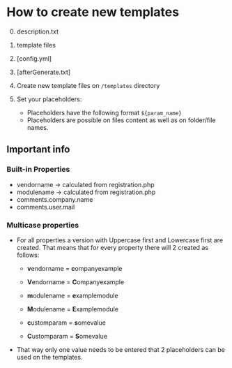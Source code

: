 # How to create new templates

0. description.txt
0. template files
0. [config.yml]
0. [afterGenerate.txt]


1. Create new template files on `/templates` directory 
2. Set your placeholders:
    * Placeholders have the following format `${param_name}` 
    * Placeholders are possible on files content as well as on folder/file names.

## Important info


### Built-in Properties

* vendorname -> calculated from registration.php
* modulename -> calculated from registration.php
* comments.company.name
* comments.user.mail

### Multicase properties

* For all properties a version with Uppercase first and Lowercase first are created. That means that for every property there will 2 created as follows:

    * **v**endorname = **c**ompanyexample
    * **V**endorname = **C**ompanyexample

    * **m**odulename = **e**xamplemodule
    * **M**odulename = **E**xamplemodule

    * **c**ustomparam = **s**omevalue
    * **C**ustomparam = **S**omevalue

* That way only one value needs to be entered that 2 placeholders can be used on the templates.